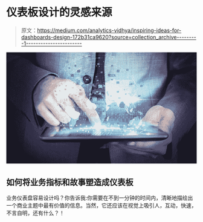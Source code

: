 # 仪表板设计的灵感来源

> 原文：<https://medium.com/analytics-vidhya/inspiring-ideas-for-dashboards-design-172b31ca9620?source=collection_archive---------1----------------------->

![](img/6e003d0496a9a6f3605532e3809fd8a7.png)

## 如何将业务指标和故事塑造成仪表板

业务仪表盘容易设计吗？你告诉我:你需要在不到一分钟的时间内，清晰地描绘出一个商业主题中最有价值的信息。当然，它还应该在视觉上吸引人，互动，快速，不言自明，还有什么？！